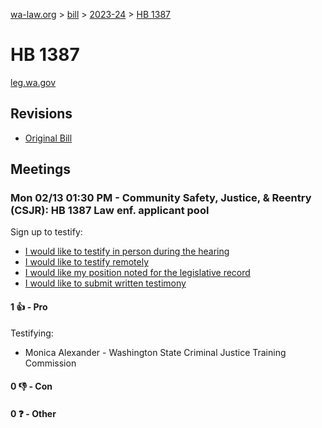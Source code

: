 [wa-law.org](/) > [bill](/bill/) > [2023-24](/bill/2023-24/) > [HB 1387](/bill/2023-24/hb/1387/)

# HB 1387
[leg.wa.gov](https://app.leg.wa.gov/billsummary?BillNumber=1387&Year=2023&Initiative=false)

## Revisions
* [Original Bill](1/)

## Meetings
### Mon 02/13 01:30 PM - Community Safety, Justice, & Reentry (CSJR): HB 1387 Law enf. applicant pool
Sign up to testify:
* [I would like to testify in person during the hearing](https://app.leg.wa.gov/csi/Testifier/Add?chamber=House&mId=30792&aId=151647&caId=21397&tId=1)
* [I would like to testify remotely](https://app.leg.wa.gov/csi/Testifier/Add?chamber=House&mId=30792&aId=151647&caId=21397&tId=2)
* [I would like my position noted for the legislative record](https://app.leg.wa.gov/csi/Testifier/Add?chamber=House&mId=30792&aId=151647&caId=21397&tId=3)
* [I would like to submit written testimony](https://app.leg.wa.gov/csi/Testifier/Add?chamber=House&mId=30792&aId=151647&caId=21397&tId=4)

#### 1 👍 - Pro
Testifying:
* Monica Alexander - Washington State Criminal Justice Training Commission

#### 0 👎 - Con

#### 0 ❓ - Other
